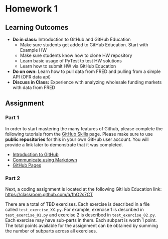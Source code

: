 # Homework 1

## Learning Outcomes

- **Do in class:** Introduction to GitHub and GitHub Education
    - Make sure students get added to GitHub Education. Start with Example HW
    - Make sure students know how to clone HW repository
    - Learn basic usage of PyTest to test HW solutions
    - Learn how to submit HW via GitHub Education
- **Do on own:** Learn how to pull data from FRED and pulling from a simple API (OFR data api)
- **Discuss in Class:** Experience with analyzing wholesale funding markets with data from FRED 

## Assignment

### Part 1

In order to start mastering the many features of Github, please complete the following tutorials from the [GitHub Skills](https://skills.github.com/) page. Please make sure to use **public repositories** for this in your own GitHub user account. You will provide a link later to demonstrate that it was completed.

 - [Introduction to GitHub](https://github.com/skills/introduction-to-github)
 - [Communicate using Markdown](https://github.com/skills/communicate-using-markdown)
 - [GitHub Pages](https://github.com/skills/github-pages)
 
### Part 2

Next, a coding assignment is located at the following GitHub Education link: https://classroom.github.com/a/fhO2s7CT

There are a total of TBD exercises. Each exercise is described in a file called `test_exercise_XX.py`. For example, exercise 1 is described in `test_exercise_01.py` and exercise 2 is described in `test_exercise_02.py`. Each exercise may have sub-parts in them. Each subpart is worth 1 point. The total points available for the assignment can be obtained by summing the number of subparts across all exercises.

